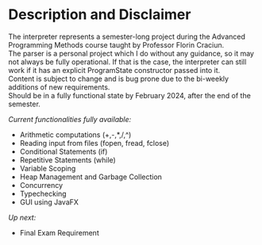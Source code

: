 # Description and Disclaimer
The interpreter represents a semester-long project during the Advanced Programming Methods course taught by Professor Florin Craciun.  
The parser is a personal project which I do without any guidance, so it may not always be fully operational. If that is the case, the interpreter can still work if it has an explicit ProgramState constructor passed into it.  
Content is subject to change and is bug prone due to the bi-weekly additions of new requirements.  
Should be in a fully functional state by February 2024, after the end of the semester.  
  
*Current functionalities fully available:*  
 - Arithmetic computations (+,-,*,/,^)  
 - Reading input from files (fopen, fread, fclose)  
 - Conditional Statements (if)  
 - Repetitive Statements (while)  
 - Variable Scoping  
 - Heap Management and Garbage Collection
 - Concurrency
 - Typechecking  
 - GUI using JavaFX  

*Up next:*  
 - Final Exam Requirement
